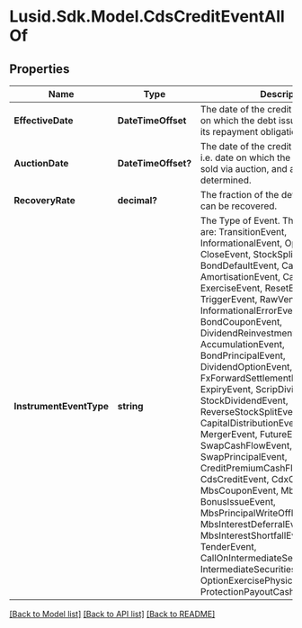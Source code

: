 # Lusid.Sdk.Model.CdsCreditEventAllOf

## Properties

Name | Type | Description | Notes
------------ | ------------- | ------------- | -------------
**EffectiveDate** | **DateTimeOffset** | The date of the credit default - i.e. date on which the debt issuer defaulted on its repayment obligation. | 
**AuctionDate** | **DateTimeOffset?** | The date of the credit event auction - i.e. date on which the defaulted debt is sold via auction, and a recovery rate determined. | [optional] 
**RecoveryRate** | **decimal?** | The fraction of the defaulted debt that can be recovered. | [optional] 
**InstrumentEventType** | **string** | The Type of Event. The available values are: TransitionEvent, InformationalEvent, OpenEvent, CloseEvent, StockSplitEvent, BondDefaultEvent, CashDividendEvent, AmortisationEvent, CashFlowEvent, ExerciseEvent, ResetEvent, TriggerEvent, RawVendorEvent, InformationalErrorEvent, BondCouponEvent, DividendReinvestmentEvent, AccumulationEvent, BondPrincipalEvent, DividendOptionEvent, MaturityEvent, FxForwardSettlementEvent, ExpiryEvent, ScripDividendEvent, StockDividendEvent, ReverseStockSplitEvent, CapitalDistributionEvent, SpinOffEvent, MergerEvent, FutureExpiryEvent, SwapCashFlowEvent, SwapPrincipalEvent, CreditPremiumCashFlowEvent, CdsCreditEvent, CdxCreditEvent, MbsCouponEvent, MbsPrincipalEvent, BonusIssueEvent, MbsPrincipalWriteOffEvent, MbsInterestDeferralEvent, MbsInterestShortfallEvent, TenderEvent, CallOnIntermediateSecuritiesEvent, IntermediateSecuritiesDistributionEvent, OptionExercisePhysicalEvent, ProtectionPayoutCashFlowEvent | 

[[Back to Model list]](../README.md#documentation-for-models) [[Back to API list]](../README.md#documentation-for-api-endpoints) [[Back to README]](../README.md)

